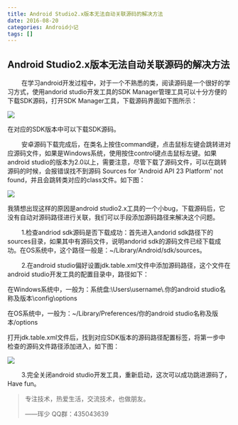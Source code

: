 ```yaml
---
title: Android Studio2.x版本无法自动关联源码的解决方法
date: 2016-08-20
categories: Android小记
tags: []
---
```

## Android Studio2.x版本无法自动关联源码的解决方法

        在学习android开发过程中，对于一个不熟悉的类，阅读源码是一个很好的学习方式，使用andorid studio开发工具的SDK Manager管理工具可以十分方便的下载SDK源码，打开SDK Manager工具，下载源码界面如下图所示：

![](http://static.oschina.net/uploads/space/2016/0820/101700_jPjx_2340880.png)

在对应的SDK版本中可以下载SDK源码。

        安卓源码下载完成后，在类名上按住command键，点击鼠标左键会跳转进对应源码文件，如果是Windows系统，使用按住control键点击鼠标左键。如果android studio的版本为2.0以上，需要注意，尽管下载了源码文件，可以在跳转源码的时候，会报错误找不到源码 Sources for 'Android API 23 Platform' not found，并且会跳转类对应的class文件。如下图：

![](http://static.oschina.net/uploads/space/2016/0820/104706_KdRI_2340880.png)

我猜想出现这样的原因是android studio2.x工具的一个小bug，下载源码后，它没有自动对源码路径进行关联，我们可以手段添加源码路径来解决这个问题。

        1.检查andriod sdk源码是否下载成功：首先进入andorid sdk路径下的sources目录，如果其中有源码文件，说明andorid sdk的源码文件已经下载成功。在OS系统中，这个路径一般是：~/Library/Android/sdk/sources。

        2.在android studio偏好设置jdk.table.xml文件中添加源码路径，这个文件在android studio开发工具的配置目录中，路径如下：

在Windows系统中，一般为：系统盘:\\Users\\username\\.你的android studio名称及版本\\config\\options

在OS系统中，一般为：~/Library/Preferences/你的android studio名称及版本/options

打开jdk.table.xml文件后，找到对应SDK版本的源码路径配置标签，将第一步中检查的源码文件路径添加进入，如下图：

![](http://static.oschina.net/uploads/space/2016/0820/104248_Sodz_2340880.png)

        3.完全关闭android studio开发工具，重新启动，这次可以成功跳进源码了，Have fun。

> 专注技术，热爱生活，交流技术，也做朋友。
> 
> ——珲少 QQ群：435043639
